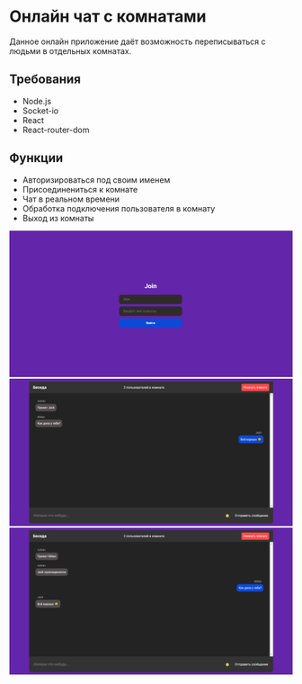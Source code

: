 # Онлайн чат с комнатами

Данное онлайн приложение даёт возможность переписываться с людьми в отдельных комнатах.

## Требования

-   Node.js
-   Socket-io
-   React
-   React-router-dom

## Функции

-   Авторизироваться под своим именем
-   Присоединениться к комнате
-   Чат в реальном времени
-   Обработка подключения пользователя в комнату
-   Выход из комнаты

<!-- ![Screen1](./assets/Screen1.jpg) -->
<p align=center>
<img src='./client/assets/Screen1.png'>

<img src='./client/assets/Screen2.png'>

<img src='./client/assets/Screen3.png'>

</p>
